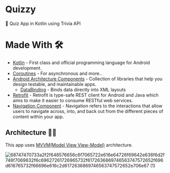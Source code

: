 # Quizzy
🧠 Quiz App in Kotlin using Trivia API 

# Made With 🛠

- [Kotlin](https://developer.android.com/kotlin/first) - First class and official programming language for Android development.
- [Coroutines](https://kotlinlang.org/docs/coroutines-overview.html) - For asynchronous and more..
- [Android Architecture Components](https://developer.android.com/topic/architecture) - Collection of libraries that help you design testable, and maintainable apps.
    - [DataBinding](https://developer.android.com/topic/libraries/data-binding) - Binds data directly into XML layouts
- [Retrofit](https://square.github.io/retrofit/) - Retrofit is type-safe REST client for Android and Java which aims to make it easier to consume RESTful web services.
- [Navigation Component](https://developer.android.com/guide/navigation) - Navigation refers to the interactions that allow users to navigate across, into, and back out from the different pieces of content within your app.

## Architecture 👷‍♂️

This app uses [MVVM(Model View View-Model)](https://developer.android.com/topic/architecture#recommended-app-arch) architecture.

![68747470733a2f2f646576656c6f7065722e616e64726f69642e636f6d2f746f7069632f6c69627261726965732f6172636869746563747572652f696d616765732f66696e616c2d6172636869746563747572652e706e67 (1)](https://user-images.githubusercontent.com/80090908/210182757-555d34a6-4771-46d5-80b4-d362491c5a2b.png)
